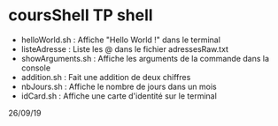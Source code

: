 # coursShell TP shell

- helloWorld.sh : Affiche "Hello World !" dans le terminal
- listeAdresse : Liste les @ dans le fichier adressesRaw.txt
- showArguments.sh : Affiche les arguments de la commande dans la console
- addition.sh : Fait une addition de deux chiffres
- nbJours.sh : Affiche le nombre de jours dans un mois
- idCard.sh : Affiche une carte d'identité sur le terminal

26/09/19
